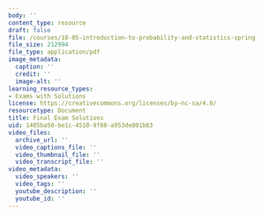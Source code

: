 ```yaml
---
body: ''
content_type: resource
draft: false
file: /courses/18-05-introduction-to-probability-and-statistics-spring-2022/mit18_05_s22_exam_final_sol.pdf
file_size: 212994
file_type: application/pdf
image_metadata:
  caption: ''
  credit: ''
  image-alt: ''
learning_resource_types:
- Exams with Solutions
license: https://creativecommons.org/licenses/by-nc-sa/4.0/
resourcetype: Document
title: Final Exam Solutions
uid: 1405ba50-be1c-4510-9f60-a953de801b63
video_files:
  archive_url: ''
  video_captions_file: ''
  video_thumbnail_file: ''
  video_transcript_file: ''
video_metadata:
  video_speakers: ''
  video_tags: ''
  youtube_description: ''
  youtube_id: ''
---
```

